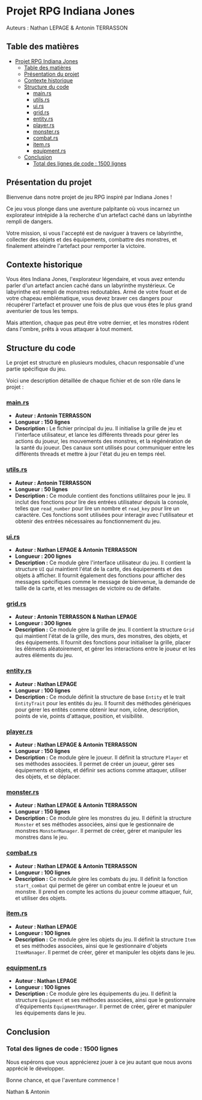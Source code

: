 # Projet RPG Indiana Jones

Auteurs : Nathan LEPAGE & Antonin TERRASSON

## Table des matières
- [Projet RPG Indiana Jones](#projet-rpg-indiana-jones)
  - [Table des matières](#table-des-matières)
  - [Présentation du projet](#présentation-du-projet)
  - [Contexte historique](#contexte-historique)
  - [Structure du code](#structure-du-code)
    - [main.rs](#mainrs)
    - [utils.rs](#utilsrs)
    - [ui.rs](#uirs)
    - [grid.rs](#gridrs)
    - [entity.rs](#entityrs)
    - [player.rs](#playerrs)
    - [monster.rs](#monsterrs)
    - [combat.rs](#combatrs)
    - [item.rs](#itemrs)
    - [equipment.rs](#equipmentrs)
  - [Conclusion](#conclusion)
    - [Total des lignes de code : 1500 lignes](#total-des-lignes-de-code--1500-lignes)

## Présentation du projet

Bienvenue dans notre projet de jeu RPG inspiré par Indiana Jones ! 

Ce jeu vous plonge dans une aventure palpitante où vous incarnez un explorateur intrépide à la recherche d'un artefact caché dans un labyrinthe rempli de dangers. 

Votre mission, si vous l'accepté est de naviguer à travers ce labyrinthe, collecter des objets et des équipements, combattre des monstres, et finalement atteindre l'artefact pour remporter la victoire.

## Contexte historique

Vous êtes Indiana Jones, l'explorateur légendaire, et vous avez entendu parler d'un artefact ancien caché dans un labyrinthe mystérieux. Ce labyrinthe est rempli de monstres redoutables. Armé de votre fouet et de votre chapeau emblématique, vous devez braver ces dangers pour récupérer l'artefact et prouver une fois de plus que vous êtes le plus grand aventurier de tous les temps. 

Mais attention, chaque pas peut être votre dernier, et les monstres rôdent dans l'ombre, prêts à vous attaquer à tout moment.

## Structure du code

Le projet est structuré en plusieurs modules, chacun responsable d'une partie spécifique du jeu. 

Voici une description détaillée de chaque fichier et de son rôle dans le projet :

### [main.rs](./src/main.rs)

- **Auteur : Antonin TERRASSON**
- **Longueur : 150 lignes**
- **Description :** Le fichier principal du jeu. Il initialise la grille de jeu et l'interface utilisateur, et lance les différents threads pour gérer les actions du joueur, les mouvements des monstres, et la régénération de la santé du joueur. Des canaux sont utilisés pour communiquer entre les différents threads et mettre à jour l'état du jeu en temps réel.

### [utils.rs](./src/utils.rs)

- **Auteur : Antonin TERRASSON**
- **Longueur : 50 lignes**
- **Description :** Ce module contient des fonctions utilitaires pour le jeu. Il inclut des fonctions pour lire des entrées utilisateur depuis la console, telles que `read_number` pour lire un nombre et `read_key` pour lire un caractère. Ces fonctions sont utilisées pour interagir avec l'utilisateur et obtenir des entrées nécessaires au fonctionnement du jeu.

### [ui.rs](./src/ui.rs)

- **Auteur : Nathan LEPAGE & Antonin TERRASSON**
- **Longueur : 200 lignes**
- **Description :** Ce module gère l'interface utilisateur du jeu. Il contient la structure `UI` qui maintient l'état de la carte, des équipements et des objets à afficher. Il fournit également des fonctions pour afficher des messages spécifiques comme le message de bienvenue, la demande de taille de la carte, et les messages de victoire ou de défaite.

### [grid.rs](./src/grid.rs)

- **Auteur : Antonin TERRASSON & Nathan LEPAGE**
- **Longueur : 300 lignes**
- **Description :** Ce module gère la grille de jeu. Il contient la structure `Grid` qui maintient l'état de la grille, des murs, des monstres, des objets, et des équipements. Il fournit des fonctions pour initialiser la grille, placer les éléments aléatoirement, et gérer les interactions entre le joueur et les autres éléments du jeu.

### [entity.rs](./src/entities/entity.rs)

- **Auteur : Nathan LEPAGE**
- **Longueur : 100 lignes**
- **Description :** Ce module définit la structure de base `Entity` et le trait `EntityTrait` pour les entités du jeu. Il fournit des méthodes génériques pour gérer les entités comme obtenir leur nom, icône, description, points de vie, points d'attaque, position, et visibilité.

### [player.rs](./src/entities/player.rs)

- **Auteur : Nathan LEPAGE & Antonin TERRASSON**
- **Longueur : 150 lignes**
- **Description :** Ce module gère le joueur. Il définit la structure `Player` et ses méthodes associées. Il permet de créer un joueur, gérer ses équipements et objets, et définir ses actions comme attaquer, utiliser des objets, et se déplacer.

### [monster.rs](./src/entities/monster.rs)

- **Auteur : Nathan LEPAGE & Antonin TERRASSON**
- **Longueur : 150 lignes**
- **Description :** Ce module gère les monstres du jeu. Il définit la structure `Monster` et ses méthodes associées, ainsi que le gestionnaire de monstres `MonsterManager`. Il permet de créer, gérer et manipuler les monstres dans le jeu.

### [combat.rs](./src/combat.rs)

- **Auteur : Nathan LEPAGE & Antonin TERRASSON**
- **Longueur : 100 lignes**
- **Description :** Ce module gère les combats du jeu. Il définit la fonction `start_combat` qui permet de gérer un combat entre le joueur et un monstre. Il prend en compte les actions du joueur comme attaquer, fuir, et utiliser des objets.

### [item.rs](./src/items/item.rs)

- **Auteur : Nathan LEPAGE**
- **Longueur : 100 lignes**
- **Description :** Ce module gère les objets du jeu. Il définit la structure `Item` et ses méthodes associées, ainsi que le gestionnaire d'objets `ItemManager`. Il permet de créer, gérer et manipuler les objets dans le jeu.

### [equipment.rs](./src/equipments/equipment.rs)

- **Auteur : Nathan LEPAGE**
- **Longueur : 100 lignes**
- **Description :** Ce module gère les équipements du jeu. Il définit la structure `Equipment` et ses méthodes associées, ainsi que le gestionnaire d'équipements `EquipmentManager`. Il permet de créer, gérer et manipuler les équipements dans le jeu.

## Conclusion

### Total des lignes de code : 1500 lignes

Nous espérons que vous apprécierez jouer à ce jeu autant que nous avons apprécié le développer. 

Bonne chance, et que l'aventure commence !

Nathan & Antonin
